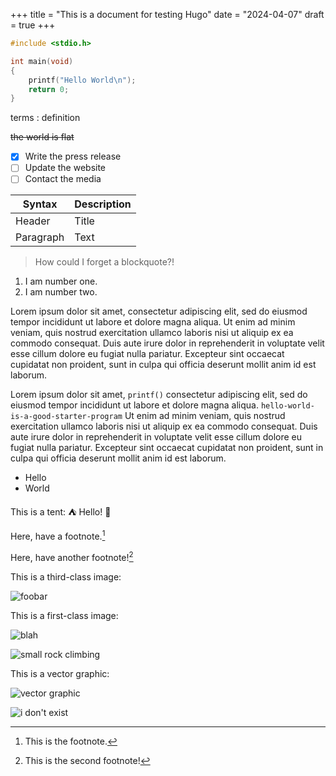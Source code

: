 +++
title = "This is a document for testing Hugo"
date = "2024-04-07"
draft = true
+++

```c
#include <stdio.h>

int main(void)
{
	printf("Hello World\n");
	return 0;
}
```

terms
: definition

~~the world is flat~~

- [x] Write the press release
- [ ] Update the website
- [ ] Contact the media

| Syntax | Description |
| ----------- | ----------- |
| Header | Title |
| Paragraph | Text |

> How could I forget a blockquote?!

1. I am number one.
2. I am number two.

Lorem ipsum dolor sit amet, consectetur adipiscing elit, sed do eiusmod tempor
incididunt ut labore et dolore magna aliqua. Ut enim ad minim veniam, quis
nostrud exercitation ullamco laboris nisi ut aliquip ex ea commodo consequat.
Duis aute irure dolor in reprehenderit in voluptate velit esse cillum dolore eu
fugiat nulla pariatur. Excepteur sint occaecat cupidatat non proident, sunt in
culpa qui officia deserunt mollit anim id est laborum.

Lorem ipsum dolor sit amet, `printf()` consectetur adipiscing elit, sed do eiusmod tempor
incididunt ut labore et dolore magna aliqua. `hello-world-is-a-good-starter-program` Ut enim ad minim veniam, quis
nostrud exercitation ullamco laboris nisi ut aliquip ex ea commodo consequat.
Duis aute irure dolor in reprehenderit in voluptate velit esse cillum dolore eu
fugiat nulla pariatur. Excepteur sint occaecat cupidatat non proident, sunt in
culpa qui officia deserunt mollit anim id est laborum.

- Hello
- World

This is a tent: :tent: Hello! :wave:

Here, have a footnote.[^1]

Here, have another footnote![^2]

This is a third-class image:

![foobar](https://github.githubassets.com/assets/GitHub-Logo-ee398b662d42.png)

This is a first-class image:

![blah](/img/rock-climbing.jpg)

![small rock climbing](/img/rock-climbing-small.jpg)

This is a vector graphic:

![vector graphic](/img/mn_sky.svg)

![i don't exist](/img/doesntexist.png)

[^1]: This is the footnote.
[^2]: This is the second footnote!
